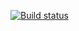 [![Build status](https://ci.appveyor.com/api/projects/status/0hx7i4aj4fr4vlq2?svg=true)](https://ci.appveyor.com/project/MorevIgor/demo3)
